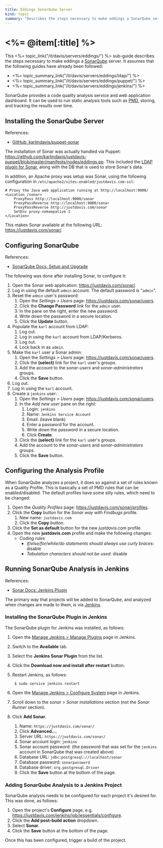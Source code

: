 ```yaml
--- 
title: Eddings SonarQube Server
kind: topic
summary: "Describes the steps necessary to make eddings a SonarQube server."
---
```



# <%= @item[:title] %>

This <%= topic_link("/it/davis/servers/eddings/") %> sub-guide describes the steps necessary to make eddings a [SonarQube](http://www.sonarqube.org/) server. It assumes that the following guides have already been followed:

* <%= topic_summary_link("/it/davis/servers/eddings/ldap/") %>
* <%= topic_summary_link("/it/davis/servers/eddings/puppet/") %>
* <%= topic_summary_link("/it/davis/servers/eddings/jenkins/") %>

SonarQube provides a code quality analysis service and web application dashboard. It can be used to run static analysis tools such as [PMD](http://pmd.sourceforge.net/), storing, and tracking the results over time.


## Installing the SonarQube Server

References:

* [GitHub: karlmdavis/puppet-sonar](https://github.com/karlmdavis/puppet-sonar)

The installation of Sonar was actually handled via Puppet: <https://github.com/karlmdavis/justdavis-puppet/blob/master/manifests/nodes/eddings.pp>. This included the [LDAP plugin for Sonar](http://docs.codehaus.org/display/SONAR/LDAP+Plugin), along with the DB that is used to store Sonar's data.

In addition, an Apache proxy was setup was Sonar, using the following configuration in `/etc/apache2/sites-enabled/justdavis.com-ssl`:

    # Proxy the Java web application running at http://localhost:9000/
    <Location /sonar>
    	ProxyPass http://localhost:9000/sonar
    	ProxyPassReverse http://localhost:9000/sonar
    	ProxyPassReverse http://justdavis.com/sonar
    	SetEnv proxy-nokeepalive 1
    </Location>

This makes Sonar available at the following URL: <https://justdavis.com/sonar/>.


## Configuring SonarQube

References:

* [SonarQube Docs: Setup and Upgrade](http://docs.codehaus.org/display/SONAR/Setup+and+Upgrade)

The following was done after installing Sonar, to configure it:

1. Open the Sonar web application: <https://justdavis.com/sonar/>.
1. Log in using the default `admin` account. The default password is "`admin`".
1. Reset the `admin` user's password:
    1. Open the *Settings > Users* page: <https://justdavis.com/sonar/users>.
    1. Click the **Change Password** link for the `admin` user.
    1. In the pane on the right, enter the new password.
    1. Write down the password in a secure location.
    1. Click the **Update** button.
1. Populate the `karl` account from LDAP:
    1. Log out.
    1. Log in using the `karl` account from LDAP/Kerberos.
    1. Log out.
    1. Lock back in as `admin`.
1. Make the `karl` user a Sonar admin:
    1. Open the *Settings > Users* page: <https://justdavis.com/sonar/users>.
    1. Click the **(select)** link for the `karl` user's groups.
    1. Add the account to the *sonar-users* and *sonar-administrators* groups.
    1. Click the **Save** button.
1. Log out.
1. Log in using the `karl` account.
1. Create a `jenkins` user:
    1. Open the *Settings > Users* page: <https://justdavis.com/sonar/users>.
    1. In the *Add new user* pane on the right:
        1. Login: `jenkins`
        1. Name: `Jenkins Service Account`
        1. Email: (leave blank)
        1. Enter a password for the account.
        1. Write down the password in a secure location.
        1. Click **Create**.
    1. Click the **(select)** link for the `karl` user's groups.
    1. Add the account to the *sonar-users* and *sonar-administrators* groups.
    1. Click the **Save** button.


## Configuring the Analysis Profile

When SonarQube analyzes a project, it does so against a set of rules known as a Quality Profile. This is basically a set of PMD rules that can be enabled/disabled. The default profiles have some silly rules, which need to be changed:

1. Open the *Quality Profiles* page: <https://justdavis.com/sonar/profiles>.
1. Click the **Copy** button for the *Sonar way with Findbugs* profile.
    1. New name: `justdavis.com`
    1. Click the **Copy** button.
1. Click the **Set as default** button for the new *justdavis.com* profile.
1. Open the new **justdavis.com** profile and make the following changes:
    * *Coding rules*
        * *if/else/for/while/do statements should always use curly braces*: disable
        * *Tabulation characters should not be used*: disable


## Running SonarQube Analysis in Jenkins

References:

* [Sonar Docs: Jenkins Plugin](http://docs.codehaus.org/display/SONAR/Jenkins+Plugin)

The primary way that projects will be added to SonarQube, and analyzed when changes are made to them, is via [Jenkins](https://justdavis.com/jenkins/).


### Installing the SonarQube Plugin in Jenkins

The SonarQube plugin for Jenkins was installed, as follows:

1. Open the [Manage Jenkins > Manage Plugins](https://justdavis.com/jenkins/pluginManager/?) page in Jenkins.
1. Switch to the **Available** tab.
1. Select the **Jenkins Sonar Plugin** from the list.
1. Click the **Download now and install after restart** button.
1. Restart Jenkins, as follows:

        $ sudo service jenkins restart

1. Open the [Manage Jenkins > Configure System](https://justdavis.com/jenkins/configure) page in Jenkins.
1. Scroll down to the *sonar > Sonar installations* section (not the *Sonar Runner* section).
1. Click **Add Sonar**.
    1. Name: `https://justdavis.com/sonar/`
    1. Click **Advanced...**.
    1. Server URL: `https://justdavis.com/sonar/`
    1. Sonar account login: `jenkins`
    1. Sonar account password: (the password that was set for the `jenkins` account in SonarQube that was created above)
    1. Database URL: `jdbc:postgresql://localhost/sonar`
    1. Database password: `sonarpassword`
    1. Database driver: `org.postgresql.Driver`
    1. Click the **Save** button at the bottom of the page.


### Adding SonarQube Analysis to a Jenkins Project

SonarQube analysis needs to be configured for each project it's desired for. This was done, as follows:

1. Open the project's **Configure** page, e.g. <https://justdavis.com/jenkins/job/jessentials/configure>.
1. Click the **Add post-build action** dropdown.
1. Select **Sonar**.
1. Click the **Save** button at the bottom of the page.

Once this has been configured, trigger a build of the project.


